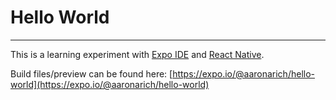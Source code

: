 # Hello World

---

This is a learning experiment with [Expo IDE](https://expo.io) and [React Native](https://facebook.github.io/react-native/).

Build files/preview can be found here: [https://expo.io/@aaronarich/hello-world](https://expo.io/@aaronarich/hello-world)
